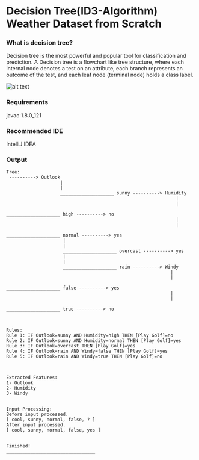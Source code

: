 # Decision Tree(ID3-Algorithm) Weather Dataset from Scratch

### What is decision tree?
Decision tree is the most powerful and popular tool for classification and prediction. A Decision tree is a flowchart like tree structure, where each internal node denotes a test on an attribute, each branch represents an outcome of the test, and each leaf node (terminal node) holds a class label.

![alt text](https://www.researchgate.net/profile/Thanh-Nghi_Do/publication/232172450/figure/fig1/AS:300484851191808@1448652579163/Decision-tree-for-the-Weather-dataset.png)

### Requirements
javac 1.8.0_121

### Recommended IDE
IntelliJ IDEA

### Output
```
Tree: 
 ----------> Outlook
                    |
                    |
                    ____________________ sunny ----------> Humidity
                                                               |
                                                               |
                                                                ____________________ high ----------> no
                                                               |
                                                               |
                                                               ____________________ normal ----------> yes
                     |
                     |
                     ____________________ overcast ----------> yes
                     |
                     |
                     ____________________ rain ----------> Windy
                                                             |
                                                             |
                                                             ____________________ false ----------> yes
                                                             |
                                                             |
                                                             ____________________ true ----------> no



Rules:
Rule 1: IF Outlook=sunny AND Humidity=high THEN [Play Golf]=no
Rule 2: IF Outlook=sunny AND Humidity=normal THEN [Play Golf]=yes
Rule 3: IF Outlook=overcast THEN [Play Golf]=yes
Rule 4: IF Outlook=rain AND Windy=false THEN [Play Golf]=yes
Rule 5: IF Outlook=rain AND Windy=true THEN [Play Golf]=no



Extracted Features: 
1- Outlook
2- Humidity
3- Windy


Input Processing:
Before input processed.
[ cool, sunny, normal, false, ? ]
After input processed.
[ cool, sunny, normal, false, yes ]


Finished!
_________________________________
```
